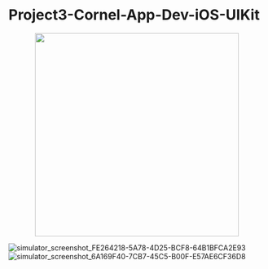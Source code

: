 # Project3-Cornel-App-Dev-iOS-UIKit

<div align="center">
    <img src="https://user-images.githubusercontent.com/32113863/219616657-dcbb9720-5dfe-466a-82f7-6b7292a96f2c.png" width="400px"</img> 
</div>

![simulator_screenshot_FE264218-5A78-4D25-BCF8-64B1BFCA2E93](https://user-images.githubusercontent.com/32113863/219616708-c0d9c56a-900d-41d6-9921-3e70cc890433.png)
![simulator_screenshot_6A169F40-7CB7-45C5-B00F-E57AE6CF36D8](https://user-images.githubusercontent.com/32113863/219616774-3f6dbafd-41f9-4512-82c8-b062ed47cd62.png)
